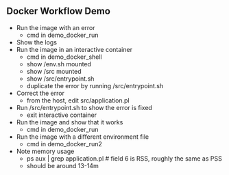 ## Docker Workflow Demo
* Run the image with an error
  - cmd in demo_docker_run
* Show the logs
* Run the image in an interactive container
  - cmd in demo_docker_shell
  - show /env.sh mounted
  - show /src mounted
  - show /src/entrypoint.sh
  - duplicate the error by running /src/entrypoint.sh
* Correct the error
  - from the host, edit src/application.pl
* Run /src/entrypoint.sh to show the error is fixed
  - exit interactive container
* Run the image and show that it works
  - cmd in demo_docker_run
* Run the image with a different environment file
  - cmd in demo_docker_run2
* Note memory usage
  - ps aux | grep application.pl # field 6 is RSS, roughly the same as PSS
  - should be around 13-14m

